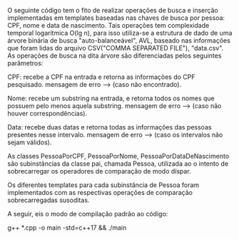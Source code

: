 O seguinte código tem o fito de realizar operações de busca e inserção implementadas em templates baseadas nas chaves de busca por pessoa: CPF, nome e data de nascimento. Tais operações tem 
complexidade temporal logarítmica O(lg n), para isso utiliza-se a estrutura de dado de uma árvore binária de busca "auto-balanceável", AVL, baseado nas informações que foram lidas do arquivo CSV("COMMA SEPARATED FILE"), "data.csv". As operações de busca na dita árvore são diferenciadas pelos seguintes parâmetros:

CPF:  recebe a CPF na entrada e retorna as informações do CPF pesquisado.
      mensagem de erro --> (caso não encontrado).

Nome: recebe um substring na entrada, e retorna todos os nomes que possuem pelo menos aquela substring.
        mensagem de erro --> (caso não houver correspondências).

Data: recebe duas datas e retorna todas as informações das pessoas presentes nesse intervalo.
       mensagem de erro --> (caso os intervalos não sejam válidos).



As classes PessoaPorCPF, PessoaPorNome, PessoaPorDataDeNascimento são subinstâncias da classe pai,
chamada Pessoa, utilizada ao o intento de sobrecarregar os operadores de comparação de modo díspar.

Os diferentes templates para cada subinstância de Pessoa foram implementados com as respectivas operações de comparação sobrecarregadas susoditas.


A seguir, eis o modo de compilação padrão ao código:

g++ *.cpp -o main -std=c++17 && ./main






